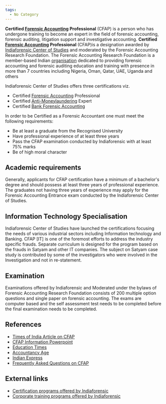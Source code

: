 ```yaml
---
tags:
  - No Category
---
```

**Certified [Forensic
Accounting](http://www.indiaforensic.com/definition.htm) Professional**
(CFAP) is a person who has undergone training to become an expert in the
field of forensic accounting, forensic auditing, litigation support and
investigative accounting. **Certified [Forensic
Accounting](http://www.indiaforensic.com/definition.htm) Professional**
(CFAP)is a designation awarded by [Indiaforensic Center of
Studies](http://www.indiaforensic.com) and moderated by the Forensic
Accounting Research Foundation. The Forensic Accounting Research
Foundation is a member-based Indian
[organisation](professional_body.md) dedicated to providing
forensic accounting and forensic auditing education and training with
presence in more than 7 countries including Nigeria, Oman, Qatar, UAE,
Uganda and others

Indiaforensic Center of Studies offers three certifications viz.

- Certified [Forensic
  Accounting](http://www.indiaforensic.com/education/CFAP) Professional
- Certified
  [Anti-Moneylaundering](http://www.indiaforensic.com/education/mfa/overview.htm)
  Expert
- Certified [Bank Forensic
  Accounting](http://www.indiaforensic.com/education/bfa/overview.htm)

In order to be Certified as a Forensic Accountant one must meet the
following requirements:

- Be at least a graduate from the Recognised University
- Have professional experience of at least three years
- Pass the CFAP examination conducted by Indiaforensic with at least 75%
  marks
- Be of high moral character

## Academic requirements

Generally, applicants for CFAP certification have a minimum of a
bachelor's degree and should possess at least three years of
professional experience. The graduates not having three years of
experience may apply for the Forensic Accounting Entrance exam conducted
by the Indiaforensic Center of Studies.

## Information Technology Specialisation

Indiaforensic Center of Studies have launched the certifications
focusing the needs of various industrial sectors including Information
technology and Banking. CFAP \[IT\] is one of the foremost efforts to
address the industry specific frauds. Separate curriculum is designed
for the program based on the frauds in Satyam and other IT companies.
The subject on Satyam case study is contributed by some of the
investigators who were involved in the Investigation and not in
re-statement.

## Examination

Examinations offered by Indiaforensic and Moderated under the bylaws of
Forensic Accounting Research Foundation consists of 200 multiple option
questions and single paper on forensic accounting. The exams are
computer based and the self assessment test needs to be completed before
the final examination needs to be completed.

## References

- [Times of India Article on
  CFAP](http://epaper.timesofindia.com/Repository/ml.asp?Ref=VE9JQkcvMjAwOS8wNS8wNCNBcjAzMjAx)
- [CFAP Information
  Powerpoint](http://www.slideshare.net/indiaforensic/certified-forensic-accounting-professional)
- [Education
  Times](http://blogs.educationtimes.com/author/Abhijeet%20Mehendale.aspx)
- [Accountancy
  Age](http://www.accountancyage.com/accountancyage/news/2235676/india-expecting-boom-forensic)
- [Indian
  Express](http://www.expressbuzz.com/edition/story.aspx?Title=Forensic+accountants+to+check+fraud&artid=tlzPDE44RsM=)
- [Frequently Asked Questions on
  CFAP](http://www.riskpro.co.in/index.php/indiaforensic/certifications)

## External links

- [Certification programs offered by
  Indiaforensic](http://www.indiaforensic.com/education)
- [Corporate training programs offered by
  Indiaforensic](http://www.indiaforensic.com/education/corporates)